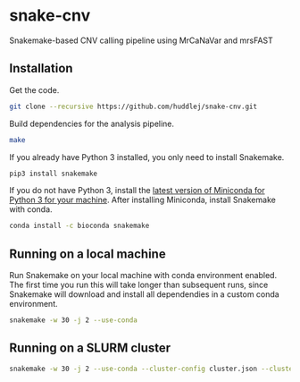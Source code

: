 # snake-cnv

Snakemake-based CNV calling pipeline using MrCaNaVar and mrsFAST

## Installation

Get the code.

```bash
git clone --recursive https://github.com/huddlej/snake-cnv.git
```

Build dependencies for the analysis pipeline.

```bash
make
```

If you already have Python 3 installed, you only need to install Snakemake.

```bash
pip3 install snakemake
```

If you do not have Python 3, install the [latest version of Miniconda for Python 3 for your machine](https://conda.io/miniconda.html).
After installing Miniconda, install Snakemake with conda.

```bash
conda install -c bioconda snakemake
```

## Running on a local machine

Run Snakemake on your local machine with conda environment enabled.
The first time you run this will take longer than subsequent runs, since Snakemake will download and install all dependendies in a custom conda environment.

```bash
snakemake -w 30 -j 2 --use-conda
```

## Running on a SLURM cluster

```bash
snakemake -w 30 -j 2 --use-conda --cluster-config cluster.json --cluster "sbatch --nodes=1 --ntasks=1 --mem={cluster.memory} --cpus-per-task={cluster.cores} --tmp={cluster.disk} --time={cluster.time} --job-name='{cluster.name}' --output='{cluster.stdout}' --error='{cluster.stderr}'"
```
